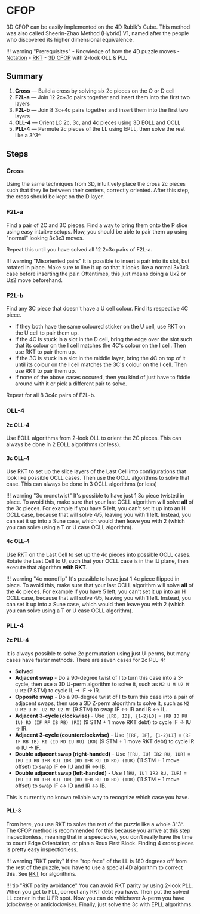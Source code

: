 # CFOP

3D CFOP can be easily implemented on the 4D Rubik's Cube. This method was also called Sheerin-Zhao Method (Hybrid) V1, named after the people who discovered its higher dimensional equivalence.

!!! warning "Prerequisites"
    - Knowledge of how the 4D puzzle moves
    - [Notation](/notation)
    - [RKT](/techniques/rkt)
    - [3D CFOP](https://jperm.net/3x3/cfop) with 2-look OLL & PLL

## Summary

1. **Cross** — Build a cross by solving six 2c pieces on the O or D cell
2. **F2L-a** — Join 12 2c+3c pairs together and insert them into the first two layers
3. **F2L-b** — Join 8 3c+4c pairs together and insert them into the first two layers
4. **OLL-4** — Orient LC 2c, 3c, and 4c pieces using 3D EOLL and OCLL
5. **PLL-4** — Permute 2c pieces of the LL using EPLL, then solve the rest like a 3^3^

## Steps

### Cross

Using the same techniques from 3D, intuitively place the cross 2c pieces such that they lie between their centers, correctly oriented. After this step, the cross should be kept on the D layer.

### F2L-a

Find a pair of 2C and 3C pieces. Find a way to bring them onto the P slice using easy intuitve setups. Now, you should be able to pair them up using "normal" looking 3x3x3 moves.

Repeat this until you have solved all 12 2c3c pairs of F2L-a.

!!! warning "Misoriented pairs"
    It is possible to insert a pair into its slot, but rotated in place. Make sure to line it up so that it looks like a normal 3x3x3 case before inserting the pair. Oftentimes, this just means doing a Ux2 or Uz2 move beforehand.

### F2L-b

Find any 3C piece that doesn't have a U cell colour.
Find its respective 4C piece.

- If they both have the same coloured sticker on the U cell, use RKT on the U cell to pair them up.
- If the 4C is stuck in a slot in the D cell, bring the edge over the slot such that its colour on the I cell matches the 4C's colour on the I cell. Then use RKT to pair them up.
- If the 3C is stuck in a slot in the middle layer, bring the 4C on top of it until its colour on the I cell matches the 3C's colour on the I cell. Then use RKT to pair them up.
- If none of the above cases occured, then you kind of just have to fiddle around with it or pick a different pair to solve.

Repeat for all 8 3c4c pairs of F2L-b.

### OLL-4

#### 2c OLL-4

Use EOLL algorithms from 2-look OLL to orient the 2C pieces. This can always be done in 2 EOLL algorithms (or less).

#### 3c OLL-4

Use RKT to set up the slice layers of the Last Cell into configurations that look like possible OCLL cases. Then use the OCLL algorithms to solve that case. This can always be done in 3 OCLL algorithms (or less)

!!! warning "3c monotwist"
    It's possible to have just 1 3c piece twisted in place. To avoid this, make sure that your last OCLL algorithm will solve **all** of the 3c pieces. For example if you have 5 left, you can't set it up into an H OCLL case, because that will solve 4/5, leaving you with 1 left. Instead, you can set it up into a Sune case, which would then leave you with 2 (which you can solve using a T or U case OCLL algorithm).

#### 4c OLL-4

Use RKT on the Last Cell to set up the 4c pieces into possible OCLL cases. Rotate the Last Cell to U, such that your OCLL case is in the IU plane, then execute that algorithm **with RKT**.

!!! warning "4c monoflip"
    It's possible to have just 1 4c piece flipped in place. To avoid this, make sure that your last OCLL algorithm will solve **all** of the 4c pieces. For example if you have 5 left, you can't set it up into an H OCLL case, because that will solve 4/5, leaving you with 1 left. Instead, you can set it up into a Sune case, which would then leave you with 2 (which you can solve using a T or U case OCLL algorithm).

### PLL-4

#### 2c PLL-4

It is always possible to solve 2c permutation using just U-perms, but many cases have faster methods. There are seven cases for 2c PLL-4:

- **Solved**
- **Adjacent swap** - Do a 90-degree twist of I to turn this case into a 3-cycle, then use a 3D U-perm algorithm to solve it, such as `M2 U M U2 M' U M2` (7 STM) to cycle IL → IF → IR.
- **Opposite swap** - Do a 90-degree twist of I to turn this case into a pair of adjacent swaps, then use a 3D Z-perm algorithm to solve it, such as `M2 U M2 U M' U2 M2 U2 M'` (9 STM) to swap IF ↔ IR and IB ↔ IL.
- **Adjacent 3-cycle (clockwise)** - Use `[[RD, ID], {1-2}LO]` = `(RD ID RU IU) RO (IF RF IB RB) (RI)` (9 STM + 1 move RKT debt) to cycle IF → IU → IR.
- **Adjacent 3-cycle (counterclockwise)** - Use `[[RF, IF], {1-2}LI]` = `(RF IF RB IB) RI (ID RD IU RU) (RO)` (9 STM + 1 move RKT debt) to cycle IR → IU → IF.
- **Double adjacent swap (right-handed)** - Use `[[RU, IU] IR2 RU, IDR]` = `(RU IU RD IFR RU) IDR (RD IFR RU ID RD) (IUR)` (11 STM + 1 move offset) to swap IF ↔ IU and IR ↔ IB.
- **Double adjacent swap (left-handed)** - Use `[[RU, IU] IR2 RU, IUR]` = `(RU IU RD IFR RU) IUR (RD IFR RU ID RD) (IDR)` (11 STM + 1 move offset) to swap IF ↔ ID and IR ↔ IB.

This is currently no known reliable way to recognize which case you have.

#### PLL-3

From here, you use RKT to solve the rest of the puzzle like a whole 3^3^. The CFOP method is recommended for this because you arrive at this step inspectionless, meaning that in a speedsolve, you don't really have the time to count Edge Orientation, or plan a Roux First Block. Finding 4 cross pieces is pretty easy inspectionless.

!!! warning "RKT parity"
    If the "top face" of the LL is 180 degrees off from the rest of the puzzle, you have to use a special 4D algorithm to correct this. See [RKT](/techniques/rkt) for algorithms.

!!! tip "RKT parity avoidance"
    You can avoid RKT parity by using 2-look PLL. When you get to PLL, correct any RKT debt you have. Then put the solved LL corner in the UIFR spot. Now you can do whichever A-perm you have (clockwise or anticlockwise). Finally, just solve the 3c with EPLL algorithms.
